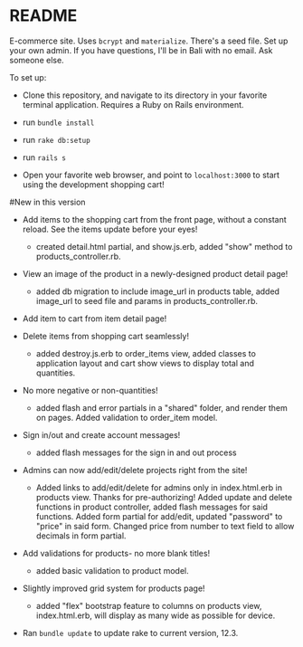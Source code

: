 # README

E-commerce site. Uses `bcrypt` and `materialize`. There's a seed file. Set up your own admin. If you have questions, I'll be in Bali with no email. Ask someone else.

To set up:
* Clone this repository, and navigate to its directory in your favorite terminal application. Requires a Ruby on Rails environment.

* run `bundle install`

* run `rake db:setup`

* run `rails s`

* Open your favorite web browser, and point to `localhost:3000` to start using the development shopping cart!


#New in this version

* Add items to the shopping cart from the front page, without a constant reload. See the items update before your eyes!
  * created detail.html partial, and show.js.erb, added "show" method to products_controller.rb.

* View an image of the product in a newly-designed product detail page!
  * added db migration to include image_url in products table, added image_url to seed file and params in products_controller.rb.

* Add item to cart from item detail page!

* Delete items from shopping cart seamlessly!
  * added destroy.js.erb to order_items view, added classes to application layout and cart show views to display total and quantities.

* No more negative or non-quantities!
  * added flash and error partials in a "shared" folder, and render them on pages. Added validation to order_item model.

* Sign in/out and create account messages!
  * added flash messages for the sign in and out process

* Admins can now add/edit/delete projects right from the site!
  * Added links to add/edit/delete for admins only in index.html.erb in products view. Thanks for pre-authorizing! Added update and delete functions in product controller, added flash messages for said functions. Added form partial for add/edit, updated "password" to "price" in said form. Changed price from number to text field to allow decimals in form partial.

* Add validations for products- no more blank titles!
  * added basic validation to product model.

* Slightly improved grid system for products page!
  * added "flex" bootstrap feature to columns on products view, index.html.erb, will display as many wide as possible for device.

* Ran `bundle update` to update rake to current version, 12.3.
